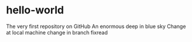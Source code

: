 # hello-world
The very first repository on GitHub
An enormous deep in blue sky
Change at local machine
change in branch fixread
